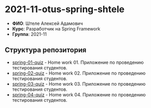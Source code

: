 # 2021-11-otus-spring-shtele

- **ФИО**: Штеле Алексей Адамович
- **Курс**: Разработчик на Spring Framework
- **Группа**: 2021-11

## Структура репозитория
- [spring-01-quiz](spring-01-quiz) - Home work 01. Приложение по проведению тестирования студентов.
- [spring-02-quiz](spring-02-quiz) - Home work 02. Приложение по проведению тестирования студентов.
- [spring-03-quiz](spring-03-quiz) - Home work 03. Приложение по проведению тестирования студентов.
- [spring-04-quiz](spring-04-quiz) - Home work 04. Приложение по проведению тестирования студентов.